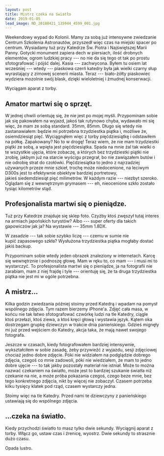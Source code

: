 ```yaml
---
layout: post
title: Mistrz czeka na światło
date: 2019-01-05
lead_image: ND_20180421_135944_4599_001.jpg
---
```


Weekendowy wypad do Kolonii. Mamy za sobą już intensywne zwiedzanie Centrum Szkolenia Astronautów, przyszedł więc czas na miejski spacer po centrum. Wysiadamy tuż przy Katedrze Św. Piotra i Najświętszej Marii Panny. Gotycki monument zapiera dech w piersiach, ilość drobnych elementów, ogrom ludzkiej pracy --- no nie da się tego ot tak po prostu sfotografować i pójść dalej. Kasia --- zachwycona. Byłem tu osiem lat wcześniej --- wtedy --- piaskowa czerń katedry była jak wielki czarny słup wyrastający z zimowej scenerii miasta. Teraz --- biało-żółty piaskowiec wydziera mozolnie swój blask, dzięki wieloletniej i żmudnej konserwacji.

Wyciągam aparat z torby.

## Amator martwi się o sprzęt.

W jednej chwili orientuję się, że nie jest po mojej myśli. Przypominam sobie jak się pakowałem na wyjazd, jakoś tak rutynowo chyba, wydawało mi się więc, że mam ze sobą standard. 35mm, 85mm. Długo się wtedy nie zastanawiałem: będzie mi potrzebna trzydziestka piątka i, możliwe że, osiemdziesiąt pięć. Wyciągnąłem więc z torby pięćdziesiątkę i odstawiłem na półkę. Zapakowany? No to w drogę! Teraz wiem, że nie mam trzydziestki piątki ze sobą, a wpięta jest pięćdziesiątka. Spada na mnie żal tak wielki o te wszystkie ujęcia, które zobaczę, a których bez trzydziestki piątki nie zrobię, jakbym już na starcie wyścigu przegrał, bo nie zawiązałem butów i nie odrobię strat do czołówki. Pięćdziesiątka to jedno z najrzadziej używanych przeze mnie szkieł, trochę może niedocenione, na leciwym D300s jest to efektywnie obiektyw bardziej portretowy, jakieś siedemdziesiąt pięć milimetrów. W każdym razie --- niezbyt szeroko. Oglądam się z wewnętrznym grymasem --- eh, nieocenione szkło zostało tysiąc kilometrów stąd. 

## Profesjonalista martwi się o pieniądze.

Tuż przy Katedrze znajduje się sklep foto. Czyżby ktoś zwęszył tutaj interes na armiach japońskich turystów? Albo --- super oferty dla takich gapowiczów jak ja? Na wystawie --- 35mm 1.8DX. 

W zasadzie --- tak sobie szybko liczę --- czemu w sumie nie kupić zapasowego szkła? Wysłużona trzydziestka piątka mogłaby dostać jakiś backup. 

Przypominam sobie wtedy jeden obrazek znaleziony w internetach. Karcę się wewnętrznie i podnoszę głowę. Mam w ręku to, co mam --- i musi mi to wystarczyć. To profesjonalista martwi się o pieniądze, ja na fotografii nie zarabiam, mam z niej frajdę i tyle --- orientuję się, że ta druga trzydziestka piątka nie jest mi w ogóle potrzebna.

## A mistrz...

Kilka godzin zwiedzania później stoimy przed Katedrą i wpadam na pomysł wspólnego zdjęcia. Tym razem bierzemy iPhone'a. Zdjęć cała masa, w końcu nie tak łatwo sfotografować czwórkę ludzi na tle Katedry, ciągle ktoś przełazi, ktoś ziewa, a ktoś kręci głową i wystawia język. Kątem oka dostrzegam grupkę dziewczyn w trakcie dnia panieńskiego. Gdzieś mignęły mi już przed wejściem do Katedry, akcja taka, że mają nawet swojego fotografa. 

Jeszcze w czasach, kiedy fotografowałem bardziej intensywnie, wykształciłem w sobie zasadę, żeby przywieźć z wyjazdu, sesji zdjęciowej chociaż jedno dobre zdjęcie. Póki nie widziałem na podglądzie dobrego zdjęcia, czegoś co mnie zadowoli, póki nie wiedziałem, że mam to jedno dobre ujęcie --- to tak jakby pozostały materiał nie istniał. Może to można nazwać czekaniem na światło, może jest to bardziej szukanie światła niż czekanie na nie, a może próba pokazania czegoś, czego beze mnie, bez tego konkretnego zdjęcia, nikt by więcej nie zobaczył. Czasem potrzeba kilku tysięcy klatek pod rząd, czasem wystarczy jedna.

Stoimy więc na tle Katedry. Przed nami te dziewczyny z panieńskiego ustawiają się do wspólnego zdjęcia.

## ...czeka na światło.

Kiedy przychodzi światło to masz tylko dwie sekundy. Wyciągnij aparat z torby. Włącz go, ustaw czas i źrenicę, wyostrz. Dwie sekundy to strasznie dużo czasu. 

Opada lustro. 
